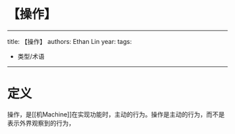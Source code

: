 # 【操作】


---
title: 【操作】
authors: Ethan Lin
year:
tags:
  - 类型/术语 
---





# 定义

操作，是[[机Machine]]在实现功能时，主动的行为。操作是主动的行为，而不是表示外界观察到的行为，